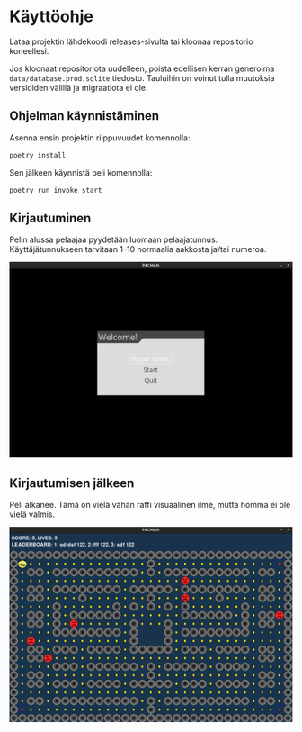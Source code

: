 # Käyttöohje

Lataa projektin lähdekoodi releases-sivulta tai kloonaa repositorio koneellesi.


Jos kloonaat repositoriota uudelleen, poista edellisen kerran generoima `data/database.prod.sqlite` tiedosto. Tauluihin on voinut tulla muutoksia versioiden välillä ja migraatiota ei ole.

## Ohjelman käynnistäminen

Asenna ensin projektin riippuvuudet komennolla:
```sh
poetry install
```

Sen jälkeen käynnistä peli komennolla:
```sh
poetry run invoke start
```

## Kirjautuminen

Pelin alussa pelaajaa pyydetään luomaan pelaajatunnus. Käyttäjätunnukseen tarvitaan 1-10 normaalia aakkosta ja/tai numeroa.

![Kuva](./images/login.png)

## Kirjautumisen jälkeen

Peli alkanee. Tämä on vielä vähän raffi visuaalinen ilme, mutta homma ei ole vielä valmis.

![Kuva](./images/pacman.png)